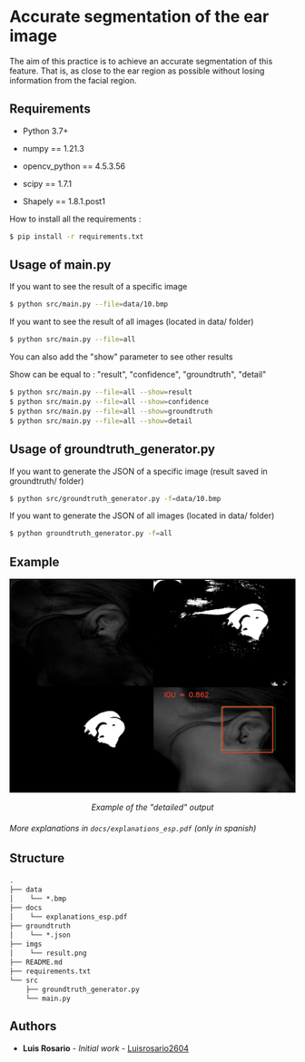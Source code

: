 # Accurate segmentation of the ear image

The aim of this practice is to achieve an accurate segmentation of this feature. That is, as close to the ear region as possible without losing information from the facial region.

## Requirements

* Python 3.7+

* numpy == 1.21.3
* opencv_python == 4.5.3.56
* scipy == 1.7.1
* Shapely == 1.8.1.post1

How to install all the requirements :
```bash
$ pip install -r requirements.txt
```

## Usage of main.py

If you want to see the result of a specific image
```bash
$ python src/main.py --file=data/10.bmp
```

If you want to see the result of all images (located in data/ folder)
```bash
$ python src/main.py --file=all
```

You can also add the "show" parameter to see other results

Show can be equal to : "result", "confidence", "groundtruth", "detail"
```bash
$ python src/main.py --file=all --show=result
$ python src/main.py --file=all --show=confidence
$ python src/main.py --file=all --show=groundtruth
$ python src/main.py --file=all --show=detail
```

## Usage of groundtruth_generator.py

If you want to generate the JSON of a specific image (result saved in groundtruth/ folder)
```bash
$ python src/groundtruth_generator.py -f=data/10.bmp
```

If you want to generate the JSON of all images (located in data/ folder)
```bash
$ python groundtruth_generator.py -f=all
```

## Example

<p align="center">
  <img src="./imgs/result.png">
</p>
<p align="center">
  <i>Example of the "detailed" output</i>
</p>

###### More explanations in ```docs/explanations_esp.pdf``` (only in spanish)

## Structure

    .
    ├── data
    │    └── *.bmp
    ├── docs
    │    └── explanations_esp.pdf
    ├── groundtruth
    │    └── *.json
    ├── imgs
    │    └── result.png
    ├── README.md
    ├── requirements.txt
    └── src
        ├── groundtruth_generator.py
        └── main.py


## Authors

* **Luis Rosario** - *Initial work* - [Luisrosario2604](https://github.com/Luisrosario2604)